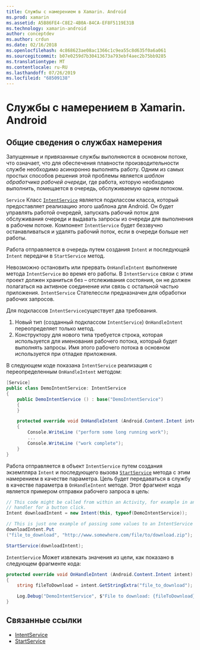 ```yaml
---
title: Службы с намерением в Xamarin. Android
ms.prod: xamarin
ms.assetid: A5B86FE4-C8E2-4B0A-84CA-EF8F5119E31B
ms.technology: xamarin-android
author: conceptdev
ms.author: crdun
ms.date: 02/16/2018
ms.openlocfilehash: 4c868623ae08ac1366c1c9ea55c8d635f0a6a061
ms.sourcegitcommit: b07e0259d7b30413673a793ebf4aec2b75bb9285
ms.translationtype: MT
ms.contentlocale: ru-RU
ms.lasthandoff: 07/26/2019
ms.locfileid: "68509138"
---
```

# <a name="intent-services-in-xamarinandroid"></a>Службы с намерением в Xamarin. Android

## <a name="intent-services-overview"></a>Общие сведения о службах намерения

Запущенные и привязанные службы выполняются в основном потоке, что означает, что для обеспечения плавности производительности службе необходимо асинхронно выполнять работу. Одним из самых простых способов решения этой проблемы является _шаблон обработчика рабочей очереди_, где работа, которую необходимо выполнить, помещается в очередь, обслуживаемую одним потоком.

`Service` Класс [`IntentService`](xref:Android.App.IntentService) является подклассом класса, который предоставляет реализацию этого шаблона для Android. Он будет управлять работой очередей, запускать рабочий поток для обслуживания очереди и выдавать запросы из очереди для выполнения в рабочем потоке. Компонент `IntentService` будет беззвучно останавливаться и удалять рабочий поток, если в очереди больше нет работы.

Работа отправляется в очередь путем создания `Intent` и последующей `Intent` передачи в `StartService` метод.

Невозможно остановить или прервать `OnHandleIntent` выполнение метода `IntentService` во время его работы. В `IntentService` связи с этим проект должен храниться без &ndash; отслеживания состояния, он не должен полагаться на активное соединение или связь с остальной частью приложения. `IntentService` Стателессли предназначен для обработки рабочих запросов.

Для подклассов `IntentService`существует два требования.

1. Новый тип (созданный подклассом `IntentService`) `OnHandleIntent` переопределяет только метод.
2. Конструктору для нового типа требуется строка, которая используется для именования рабочего потока, который будет выполнять запросы. Имя этого рабочего потока в основном используется при отладке приложения.

В следующем коде показана `IntentService` реализация с переопределенным `OnHandleIntent` методом:

```csharp
[Service]
public class DemoIntentService: IntentService
{
    public DemoIntentService () : base("DemoIntentService")
    {
    }

    protected override void OnHandleIntent (Android.Content.Intent intent)
    {
        Console.WriteLine ("perform some long running work");
        ...
        Console.WriteLine ("work complete");
    }
}
```

Работа отправляется в объект `IntentService` путем создания экземпляра `Intent` и последующего вызова [`StartService`](xref:Android.Content.Context.StartService*) метода с этим намерением в качестве параметра. Цель будет передаваться в службу в качестве параметра в `OnHandleIntent` методе. Этот фрагмент кода является примером отправки рабочего запроса в цель: 

```csharp
// This code might be called from within an Activity, for example in an event
// handler for a button click.
Intent downloadIntent = new Intent(this, typeof(DemoIntentService));

// This is just one example of passing some values to an IntentService via the Intent:
downloadIntent.Put
("file_to_download", "http://www.somewhere.com/file/to/download.zip");

StartService(downloadIntent);
```

`IntentService` Может извлекать значения из цели, как показано в следующем фрагменте кода:  

```csharp
protected override void OnHandleIntent (Android.Content.Intent intent)
{
    string fileToDownload = intent.GetStringExtra("file_to_download");

    Log.Debug("DemoIntentService", $"File to download: {fileToDownload}.");
}
```

## <a name="related-links"></a>Связанные ссылки

- [IntentService](xref:Android.App.IntentService)
- [StartService](xref:Android.Content.Context.StartService*)
